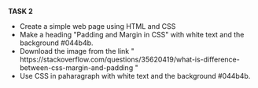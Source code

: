 <strong>TASK 2</strong>
<ul>
  <li>Create a simple web page using HTML and CSS</li>
  <li>Make a heading "Padding and Margin in CSS" with white text and the background #044b4b.</li>
  <li>Download the image from the link " https://stackoverflow.com/questions/35620419/what-is-difference-between-css-margin-and-padding "</li>
  <li>Use CSS in paharagraph with white text and the background #044b4b.</li>
</ul>
